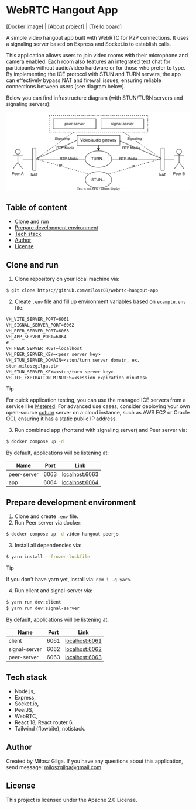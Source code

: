 # WebRTC Hangout App

[[Docker image](https://hub.docker.com/r/milosz08/webrtc-hangout-app)] |
[[About project](https://miloszgilga.pl/project/webrtc-hangout-app)] |
[[Trello board](https://trello.com/b/vOwic0HM/siim-projekt)]

A simple video hangout app built with WebRTC for P2P connections. It uses a signaling server based on Express and
Socket.io to establish calls.

This application allows users to join video rooms with their microphone and camera enabled. Each room also features an
integrated text chat for participants without audio/video hardware or for those who prefer to type. By implementing the
ICE protocol with STUN and TURN servers, the app can effectively bypass NAT and firewall issues, ensuring reliable
connections between users (see diagram below).

Below you can find infrastructure diagram (with STUN/TURN servers and signaling servers):

![](.github/flow-diagram.svg)

## Table of content

* [Clone and run](#clone-and-run)
* [Prepare development environment](#prepare-development-environment)
* [Tech stack](#tech-stack)
* [Author](#author)
* [License](#license)

## Clone and run

1. Clone repository on your local machine via:

```bash
$ git clone https://github.com/milosz08/webrtc-hangout-app
```

2. Create `.env` file and fill up environment variables based on `example.env` file:

```properties
VH_VITE_SERVER_PORT=6061
VH_SIGNAL_SERVER_PORT=6062
VH_PEER_SERVER_PORT=6063
VH_APP_SERVER_PORT=6064
#
VH_PEER_SERVER_HOST=localhost
VH_PEER_SERVER_KEY=<peer server key>
VH_STUN_SERVER_DOMAIN=<stun/turn server domain, ex. stun.miloszgilga.pl>
VH_STUN_SERVER_KEY=<stun/turn server key>
VH_ICE_EXPIRATION_MINUTES=<session expiration minutes>
```

> [!TIP]
> For quick application testing, you can use the managed ICE servers from a service like 
> [Metered](https://dashboard.metered.ca). For advanced use cases, consider deploying your own open-source
> [coturn](https://github.com/coturn/coturn) server on a cloud instance, such as AWS EC2 or Oracle OCI, ensuring it has
> a static public IP address.

3. Run combined app (frontend with signaling server) and Peer server via:

```bash
$ docker compose up -d
```

By default, applications will be listening at:

| Name        | Port | Link                                    |
|-------------|------|-----------------------------------------|
| peer-server | 6063 | [localhost:6063](http://localhost:6063) |
| app         | 6064 | [localhost:6064](http://localhost:6064) |

## Prepare development environment

1. Clone and create `.env` file.
2. Run Peer server via docker:

```bash
$ docker compose up -d video-hangout-peerjs
```

3. Install all dependencies via:

```bash
$ yarn install --frozen-lockfile
```

> [!TIP]
> If you don't have yarn yet, install via: `npm i -g yarn`.

4. Run client and signal-server via:

```bash
$ yarn run dev:client
$ yarn run dev:signal-server
```

By default, applications will be listening at:

| Name          | Port | Link                                    |
|---------------|------|-----------------------------------------|
| client        | 6061 | [localhost:6061](http://localhost:6061) |
| signal-server | 6062 | [localhost:6062](http://localhost:6062) |
| peer-server   | 6063 | [localhost:6063](http://localhost:6063) |

## Tech stack

* Node.js,
* Express,
* Socket.io,
* PeerJS,
* WebRTC,
* React 18, React router 6,
* Tailwind (flowbite), notistack.

## Author

Created by Miłosz Gilga. If you have any questions about this application, send
message: [miloszgilga@gmail.com](mailto:miloszgilga@gmail.com).

## License

This project is licensed under the Apache 2.0 License.

